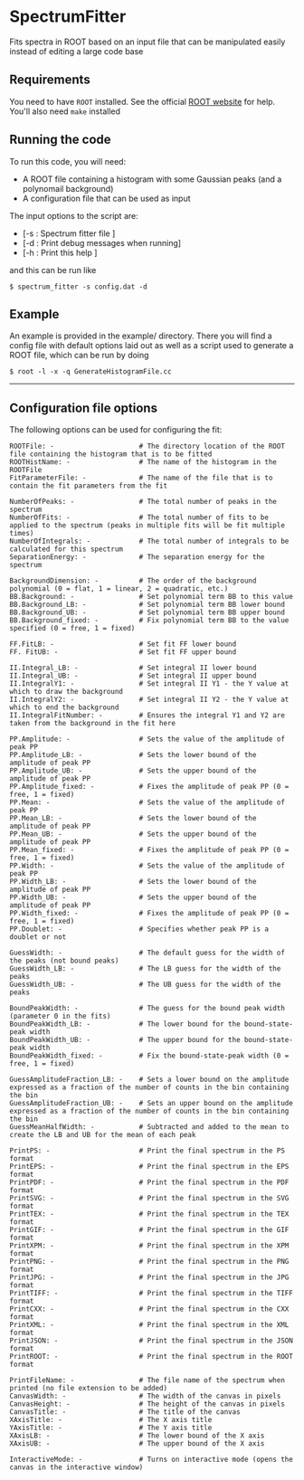 # SpectrumFitter
Fits spectra in ROOT based on an input file that can be manipulated easily instead of editing a large code base

## Requirements
You need to have `ROOT` installed. See the official [ROOT website](https://root.cern) for help. You'll also need `make` installed

## Running the code
To run this code, you will need:
- A ROOT file containing a histogram with some Gaussian peaks (and a polynomail background)
- A configuration file that can be used as input

The input options to the script are:
- [-s <string> : Spectrum fitter file             ]
- [-d          : Print debug messages when running]
- [-h          : Print this help                  ]

and this can be run like

	$ spectrum_fitter -s config.dat -d

## Example
An example is provided in the example/ directory. There you will find a config file with default options laid out as well as a script used to generate a ROOT file, which can be run by doing

	$ root -l -x -q GenerateHistogramFile.cc

---

## Configuration file options
The following options can be used for configuring the fit:
```
ROOTFile: -						# The directory location of the ROOT file containing the histogram that is to be fitted
ROOTHistName: -					# The name of the histogram in the ROOTFile
FitParameterFile: -				# The name of the file that is to contain the fit parameters from the fit

NumberOfPeaks: -				# The total number of peaks in the spectrum
NumberOfFits: -					# The total number of fits to be applied to the spectrum (peaks in multiple fits will be fit multiple times)
NumberOfIntegrals: -			# The total number of integrals to be calculated for this spectrum
SeparationEnergy: -				# The separation energy for the spectrum

BackgroundDimension: -			# The order of the background polynomial (0 = flat, 1 = linear, 2 = quadratic, etc.)
BB.Background: -				# Set polynomial term BB to this value
BB.Background_LB: -				# Set polynomial term BB lower bound
BB.Background_UB: -				# Set polynomial term BB upper bound
BB.Background_fixed: -			# Fix polynomial term BB to the value specified (0 = free, 1 = fixed)

FF.FitLB: -						# Set fit FF lower bound
FF. FitUB: -					# Set fit FF upper bound

II.Integral_LB: -				# Set integral II lower bound
II.Integral_UB: -				# Set integral II upper bound
II.IntegralY1: -				# Set integral II Y1 - the Y value at which to draw the background
II.IntegralY2: -				# Set integral II Y2 - the Y value at which to end the background
II.IntegralFitNumber: -			# Ensures the integral Y1 and Y2 are taken from the background in the fit here

PP.Amplitude: -					# Sets the value of the amplitude of peak PP
PP.Amplitude_LB: -				# Sets the lower bound of the amplitude of peak PP
PP.Amplitude_UB: -				# Sets the upper bound of the amplitude of peak PP
PP.Amplitude_fixed: -			# Fixes the amplitude of peak PP (0 = free, 1 = fixed)
PP.Mean: -						# Sets the value of the amplitude of peak PP
PP.Mean_LB: -					# Sets the lower bound of the amplitude of peak PP
PP.Mean_UB: -					# Sets the upper bound of the amplitude of peak PP
PP.Mean_fixed: -				# Fixes the amplitude of peak PP (0 = free, 1 = fixed)
PP.Width: -						# Sets the value of the amplitude of peak PP
PP.Width_LB: -					# Sets the lower bound of the amplitude of peak PP
PP.Width_UB: -					# Sets the upper bound of the amplitude of peak PP
PP.Width_fixed: -				# Fixes the amplitude of peak PP (0 = free, 1 = fixed)
PP.Doublet: -					# Specifies whether peak PP is a doublet or not

GuessWidth: -					# The default guess for the width of the peaks (not bound peaks)
GuessWidth_LB: -				# The LB guess for the width of the peaks
GuessWidth_UB: -				# The UB guess for the width of the peaks

BoundPeakWidth: -				# The guess for the bound peak width (parameter 0 in the fits)
BoundPeakWidth_LB: -			# The lower bound for the bound-state-peak width
BoundPeakWidth_UB: -			# The upper bound for the bound-state-peak width
BoundPeakWidth_fixed: -			# Fix the bound-state-peak width (0 = free, 1 = fixed)

GuessAmplitudeFraction_LB: -	# Sets a lower bound on the amplitude expressed as a fraction of the number of counts in the bin containing the bin
GuessAmplitudeFraction_UB: -	# Sets an upper bound on the amplitude expressed as a fraction of the number of counts in the bin containing the bin
GuessMeanHalfWidth: -			# Subtracted and added to the mean to create the LB and UB for the mean of each peak

PrintPS: -						# Print the final spectrum in the PS format
PrintEPS: -						# Print the final spectrum in the EPS format
PrintPDF: -						# Print the final spectrum in the PDF format
PrintSVG: -						# Print the final spectrum in the SVG format
PrintTEX: -						# Print the final spectrum in the TEX format
PrintGIF: -						# Print the final spectrum in the GIF format
PrintXPM: -						# Print the final spectrum in the XPM format
PrintPNG: -						# Print the final spectrum in the PNG format
PrintJPG: -						# Print the final spectrum in the JPG format
PrintTIFF: -					# Print the final spectrum in the TIFF format
PrintCXX: -						# Print the final spectrum in the CXX format
PrintXML: -						# Print the final spectrum in the XML format
PrintJSON: -					# Print the final spectrum in the JSON format
PrintROOT: -					# Print the final spectrum in the ROOT format

PrintFileName: -				# The file name of the spectrum when printed (no file extension to be added)
CanvasWidth: -					# The width of the canvas in pixels
CanvasHeight: -					# The height of the canvas in pixels
CanvasTitle: -					# The title of the canvas
XAxisTitle: -					# The X axis title
YAxisTitle: -					# The Y axis title
XAxisLB: -						# The lower bound of the X axis
XAxisUB: -						# The upper bound of the X axis

InteractiveMode: -				# Turns on interactive mode (opens the canvas in the interactive window)
```